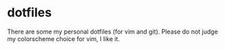 # dotfiles

There are some my personal dotfiles (for vim and git).
Please do not judge my colorscheme choice for vim, I like it.

